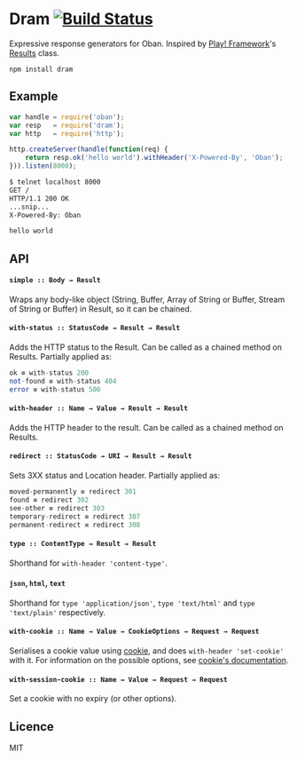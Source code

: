 # Dram [![Build Status](https://travis-ci.org/quarterto/Dram.svg)](https://travis-ci.org/quarterto/Dram)

Expressive response generators for Oban. Inspired by [Play! Framework](http://www.playframework.com/)'s [Results](http://www.playframework.com/documentation/2.0/api/java/play/mvc/Results.html) class.

`npm install dram`

## Example

```javascript
var handle = require('oban');
var resp   = require('dram');
var http   = require('http');

http.createServer(handle(function(req) {
	return resp.ok('hello world').withHeader('X-Powered-By', 'Oban');
})).listen(8000);
```

```bash
$ telnet localhost 8000
GET /
HTTP/1.1 200 OK
...snip...
X-Powered-By: Oban

hello world
```

## API
#### `simple :: Body → Result`
Wraps any body-like object (String, Buffer, Array of String or Buffer, Stream of String or Buffer) in Result, so it can be chained.
#### `with-status :: StatusCode → Result → Result`
Adds the HTTP status to the Result. Can be called as a chained method on Results. Partially applied as:
```haskell
ok ≡ with-status 200
not-found ≡ with-status 404
error ≡ with-status 500
```
#### `with-header :: Name → Value → Result → Result`
Adds the HTTP header to the result.  Can be called as a chained method on Results.

#### `redirect :: StatusCode → URI → Result → Result`
Sets 3XX status and Location header. Partially applied as:
```haskell
moved-permanently ≡ redirect 301
found ≡ redirect 302
see-other ≡ redirect 303
temporary-redirect ≡ redirect 307
permanent-redirect ≡ redirect 308
```

#### `type :: ContentType → Result → Result`
Shorthand for `with-header 'content-type'`.

#### `json`, `html`, `text`
Shorthand for `type 'application/json'`, `type 'text/html'` and `type 'text/plain'` respectively.

#### `with-cookie :: Name → Value → CookieOptions → Request → Request`
Serialises a cookie value using [cookie](https://github.com/defunctzombie/node-cookie), and does `with-header 'set-cookie'` with it. For information on the possible options, see [cookie's documentation](https://github.com/defunctzombie/node-cookie#more).

#### `with-session-cookie :: Name → Value → Request → Request`
Set a cookie with no expiry (or other options).

## Licence
MIT
